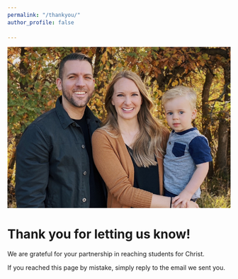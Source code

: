 ```yaml
---
permalink: "/thankyou/"
author_profile: false

---
```

![](/assets/images/2020-stapleton-fam-md.png)

# Thank you for letting us know!

We are grateful for your partnership in reaching students for Christ.

If you reached this page by mistake, simply reply to the email we sent you. 